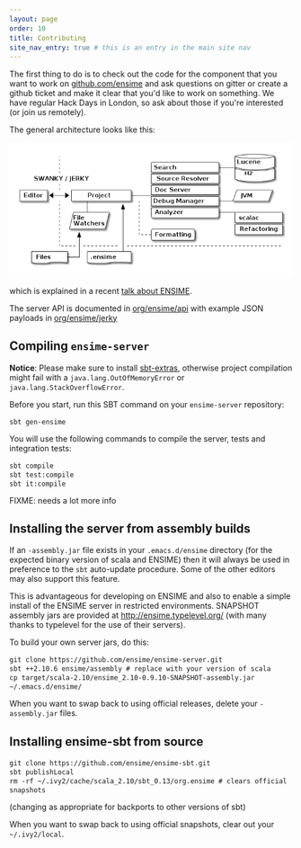 ```yaml
---
layout: page
order: 10
title: Contributing
site_nav_entry: true # this is an entry in the main site nav
---
```


The first thing to do is to check out the code for the component that you want to work on [github.com/ensime](https://github.com/ensime/) and ask questions on gitter or create a github ticket and make it clear that you'd like to work on something. We have regular Hack Days in London, so ask about those if you're interested (or join us remotely).

The general architecture looks like this:

![architecture](/talks/scalasphere16/images/architecture.png)

which is explained in a recent [talk about ENSIME](/talks/scalasphere16/images/architecture.png).

The server API is documented in [org/ensime/api](https://github.com/ensime/ensime-server/tree/master/api/src/main/scala/org/ensime/api)
with example JSON payloads in [org/ensime/jerky](https://github.com/ensime/ensime-server/blob/master/protocol-jerky/src/test/scala/org/ensime/jerk/JerkFormatsSpec.scala)

## Compiling `ensime-server`

**Notice**: Please make sure to install [sbt-extras](https://github.com/paulp/sbt-extras), otherwise project compilation might fail with a `java.lang.OutOfMemoryError` or `java.lang.StackOverflowError`.

Before you start, run this SBT command on your `ensime-server` repository:
```
sbt gen-ensime
```

You will use the following commands to compile the server, tests and integration tests:

```
sbt compile
sbt test:compile
sbt it:compile
```

FIXME: needs a lot more info

## Installing the server from assembly builds

If an `-assembly.jar` file exists in your `.emacs.d/ensime` directory (for the expected binary version of scala and ENSIME) then it will always be used in preference to the `sbt` auto-update procedure. Some of the other editors may also support this feature.

This is advantageous for developing on ENSIME and also to enable a simple install of the ENSIME server in restricted environments. SNAPSHOT assembly jars are provided at http://ensime.typelevel.org/ (with many thanks to typelevel for the use of their servers).

To build your own server jars, do this:

```
git clone https://github.com/ensime/ensime-server.git
sbt ++2.10.6 ensime/assembly # replace with your version of scala
cp target/scala-2.10/ensime_2.10-0.9.10-SNAPSHOT-assembly.jar ~/.emacs.d/ensime/
```

When you want to swap back to using official releases, delete your `-assembly.jar` files.

## Installing ensime-sbt from source

```
git clone https://github.com/ensime/ensime-sbt.git
sbt publishLocal
rm -rf ~/.ivy2/cache/scala_2.10/sbt_0.13/org.ensime # clears official snapshots
```

(changing as appropriate for backports to other versions of sbt)

When you want to swap back to using official snapshots, clear out your `~/.ivy2/local`.
